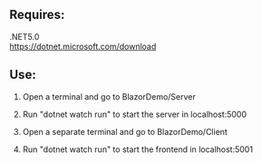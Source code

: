 ## Requires: 
 .NET5.0   
 https://dotnet.microsoft.com/download

## Use:

1. Open a terminal and go to  BlazorDemo/Server
1. Run "dotnet watch run" to start the server in localhost:5000

1. Open a separate terminal and go to BlazorDemo/Client
1. Run "dotnet watch run" to start the frontend in localhost:5001

